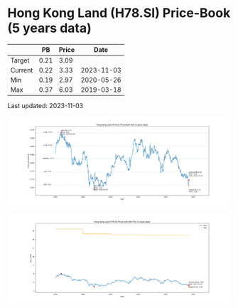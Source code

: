 # Hong Kong Land (H78.SI) Price-Book (5 years data)

|     | PB   | Price | Date       |
|-----|------|-------|------------|
| Target | 0.21 | 3.09  |  |
| Current | 0.22 | 3.33  | 2023-11-03 |
| Min | 0.19 | 2.97  | 2020-05-26 |
| Max | 0.37 | 6.03  | 2019-03-18 |

Last updated: 2023-11-03

![Plot of Price-Book ratio for Hong Kong Land (H78.SI)](H78_pb_5.png)

![Plot of Price with NAV for Hong Kong Land (H78.SI)](H78_price_nav_5.png)

